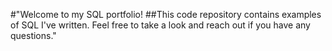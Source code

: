 #"Welcome to my SQL portfolio! 
##This code repository contains examples of SQL I've written. Feel free to take a look and reach out if you have any questions."
